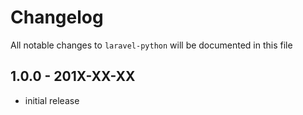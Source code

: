 # Changelog

All notable changes to `laravel-python` will be documented in this file

## 1.0.0 - 201X-XX-XX

- initial release
